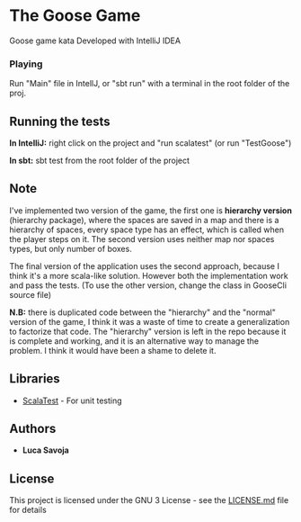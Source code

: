 # The Goose Game

Goose game kata
Developed with IntelliJ IDEA

### Playing

Run "Main" file in IntellJ, or "sbt run" with a terminal in the root folder of the proj.

## Running the tests

**In IntelliJ:** right click on the project and "run scalatest" (or run "TestGoose")

**In sbt:** sbt test from the root folder of the project

## Note

I've implemented two version of the game, the first one is **hierarchy version** (hierarchy package), where the spaces are saved in a map and there is a hierarchy of
spaces, every space type has an effect, which is called when the player steps on it.
The second version uses neither map nor spaces types, but only number of boxes. 

The final version of the application uses the second approach, because I think it's a more scala-like solution.
However both the implementation work and pass the tests. (To use the other version, change the class in GooseCli source file)

**N.B:** there is duplicated code between the "hierarchy" and the "normal" version of the game, I think it was a waste of time to create a generalization 
to factorize that code. The "hierarchy" version is left in the repo because it is complete and working,
and it is an alternative way to manage the problem. I think it would have been a shame to delete it.

## Libraries

* [ScalaTest](http://www.scalatest.org/) - For unit testing

## Authors

* **Luca Savoja**

## License

This project is licensed under the GNU 3 License - see the [LICENSE.md](LICENSE.md) file for details